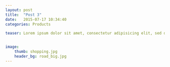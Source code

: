 ```yaml
---
layout: post
title:  "Post 3"
date:   2015-07-17 10:34:40
categories: Products

teaser: Lorem ipsum dolor sit amet, consectetur adipisicing elit, sed do eiusmod tempor incididunt ut labore et <!-- dolore magna aliqua. Ut enim ad minim veniam, quis nostrud exercitation ullamco laboris nisi ut aliquip ex ea commodo. -->


image:
    thumb: shopping.jpg
    header_bg: road_big.jpg
---
```


